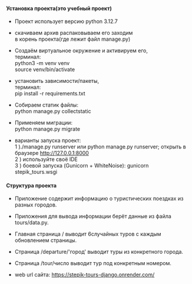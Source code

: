 #### Установка проекта(это учебный проект)

- Проект использует версию python 3.12.7

- скачиваем архив распаковываем его заходим  
в корень проекта(где лежит файл manage.py)
  
- Создаём виртуальное окружение и активируем его,  
терминал:  
python3 -m venv venv  
source venv/bin/activate

- установить зависимости/пакеты,  
терминал:  
pip install -r requirements.txt

- Собираем статик файлы:  
python manage.py collectstatic

- Применяем миграции:  
python manage.py migrate

- варианты запуска проект:  
1 )./manage.py runserver или python manage.py runserver;  открыть в браузере http://127.0.0.1:8000  
2 ) используйте своё IDE  
3 ) боевой запуска (Gunicorn + WhiteNoise): gunicorn stepik_tours.wsgi

#### Структура проекта

- Приложение содержит информацию о туристических поездках из разных городов.

- Приложения для вывода информации берёт данные из файла tours/data.py.

- Главная страница / выводит 6случайных туров с каждым обновлением страницы.

- Страница /departure/'город' выводит туры из конкретного города.

- Страница /tour/число выводит тур под конкретным номером.


- web url сайта: https://stepik-tours-django.onrender.com/
